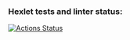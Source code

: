 ### Hexlet tests and linter status:
[![Actions Status](https://github.com/Mirrasol/python-project-49/actions/workflows/hexlet-check.yml/badge.svg)](https://github.com/Mirrasol/python-project-49/actions)
